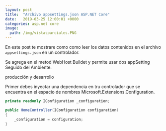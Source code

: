 ```yaml
---
layout: post
title:  "Archivo appsettings.json ASP.NET Core"
date:   2019-03-25 12:00:01 +0000
categories: asp.net core
image:
  path: /img/vistasparciales.PNG
---
```


En este post te mostrare como como leer los datos contenidos en el archivo `appsettings.json` en un controlador.

Se agrega en el metod WebHost  Buildet
y permite usar dos appSetting Seguido del Ambiente.

producción y desarrollo


Primer debes inyectar una dependencia en tru controlador que se encuentra en el espacio de nombres Microsoft.Extensions.Configuration.


```cs
private readonly IConfiguration _configuration;

public HomeController(IConfiguration configuration)
{
    _configuration = configuration;
}
```


